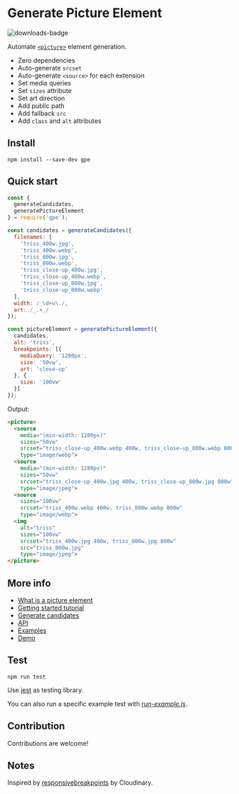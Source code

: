 # Generate Picture Element

![downloads-badge](https://img.shields.io/npm/dt/gpe.svg)

Automate [`<picture>`](https://developer.mozilla.org/en-US/docs/Web/HTML/Element/picture) element generation.

- Zero dependencies
- Auto-generate `srcset`
- Auto-generate `<source>` for each extension
- Set media queries
- Set `sizes` attribute
- Set art direction
- Add public path
- Add fallback `src`
- Add `class` and `alt` attributes

## Install

`npm install --save-dev gpe`

## Quick start

```js
const {
  generateCandidates,
  generatePictureElement
} = require('gpe');

const candidates = generateCandidates({
  filenames: [
    'triss_400w.jpg',
    'triss_400w.webp',
    'triss_800w.jpg',
    'triss_800w.webp',
    'triss_close-up_400w.jpg',
    'triss_close-up_400w.webp',
    'triss_close-up_800w.jpg',
    'triss_close-up_800w.webp'
  ],
  width: /_\d+w\./,
  art: /_.+_/
});

const pictureElement = generatePictureElement({
  candidates,
  alt: 'triss',
  breakpoints: [{
    mediaQuery: '1280px',
    size: '50vw',
    art: 'close-up'
  }, {
    size: '100vw'
  }]
});
```

Output:

```html
<picture>
  <source
    media="(min-width: 1280px)"
    sizes="50vw"
    srcset="triss_close-up_400w.webp 400w, triss_close-up_800w.webp 800w"
    type="image/webp">
  <source
    media="(min-width: 1280px)"
    sizes="50vw"
    srcset="triss_close-up_400w.jpg 400w, triss_close-up_800w.jpg 800w"
    type="image/jpeg">
  <source
    sizes="100vw"
    srcset="triss_400w.webp 400w, triss_800w.webp 800w"
    type="image/webp">
  <img
    alt="triss"
    sizes="100vw"
    srcset="triss_400w.jpg 400w, triss_800w.jpg 800w"
    src="triss_800w.jpg"
    type="image/jpeg">
</picture>
```

## More info

- [What is a picture element](doc/what-is-a-picture-element.md)
- [Getting started tutorial](doc/getting-started-tutorial.md)
- [Generate candidates](doc/generate-candidates.md)
- [API](doc/api.md)
- [Examples](doc/examples.md)
- [Demo](demo/)

## Test

`npm run test`

Use [jest](https://jestjs.io) as testing library.

You can also run a specific example test with [*run-example.js*](tests/run-example.js).

## Contribution

Contributions are welcome!

## Notes

Inspired by [responsivebreakpoints](https://www.responsivebreakpoints.com/) by Cloudinary.
